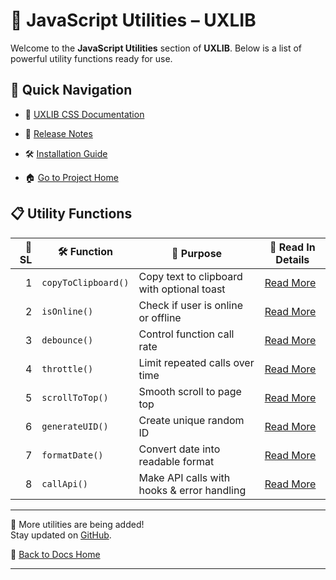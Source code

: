 # 🧠 JavaScript Utilities – UXLIB

Welcome to the **JavaScript Utilities** section of **UXLIB**. Below is a list of powerful utility functions ready for use.

<!-- Start Adding Table of content -->
## 🚀 Quick Navigation

- 🎨 [UXLIB CSS Documentation](https://github.com/subratapeid/UXLIB/blob/main/docs/css)

- 📄 [Release Notes](https://github.com/subratapeid/UXLIB/blob/main/release-notes.md)

- 🛠 [Installation Guide](https://github.com/subratapeid/UXLIB/blob/main/README.md)

- 🏠︎ [Go to Project Home](https://github.com/subratapeid/UXLIB)

## 📋 Utility Functions

| 🔢 SL | 🛠️ Function           | 🎯 Purpose                                | 🔎 Read In Details |
|------:|------------------------|--------------------------------------------|--------------------|
| 1    | `copyToClipboard()`    | Copy text to clipboard with optional toast | [Read More](https://github.com/subratapeid/uxlib/blob/main/docs/js/copyToClipboard.md) |
| 2    | `isOnline()`           | Check if user is online or offline         | [Read More](https://github.com/subratapeid/uxlib/blob/main/docs/js/isOnline.md) |
| 3    | `debounce()`           | Control function call rate                 | [Read More](https://github.com/subratapeid/uxlib/blob/main/docs/js/debounce.md) |
| 4    | `throttle()`           | Limit repeated calls over time             | [Read More](https://github.com/subratapeid/uxlib/blob/main/docs/js/throttle.md) |
| 5    | `scrollToTop()`        | Smooth scroll to page top                  | [Read More](https://github.com/subratapeid/uxlib/blob/main/docs/js/scrollToTop.md) |
| 6    | `generateUID()`        | Create unique random ID                    | [Read More](https://github.com/subratapeid/uxlib/blob/main/docs/js/generateUID.md) |
| 7    | `formatDate()`         | Convert date into readable format          | [Read More](https://github.com/subratapeid/uxlib/blob/main/docs/js/formatDate.md) |
| 8    | `callApi()`            | Make API calls with hooks & error handling | [Read More](https://github.com/subratapeid/uxlib/blob/main/docs/js/callApi.md) |

---

🧠 More utilities are being added!  
Stay updated on [GitHub](https://github.com/subratapeid/uxlib).

📌 [Back to Docs Home](https://github.com/subratapeid/uxlib/blob/main/docs/README.md)

---